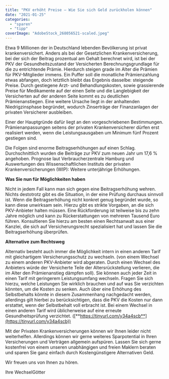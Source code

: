 ```yaml
---
title: "PKV erhöht Preise – Wie Sie sich Geld zurückholen können"
date: "2021-01-25"
categories: 
  - "sparen"
  - "tipp"
coverImage: "AdobeStock_268056521-scaled.jpeg"
---
```



Etwa 9 Millionen der in Deutschland lebenden Bevölkerung ist privat krankenversichert. Anders als bei der Gesetzlichen Krankenversicherung, bei der sich der Beitrag prozentual am Gehalt berechnet wird, ist bei der PKV der Gesundheitszustand der Versicherten Berechnungsgrundlage für die zu entrichtende Prämie. Hierdurch steigen grade im Alter die Prämien für PKV-Mitglieder immens. Ein Puffer soll die monatliche Prämienzahlung etwas abfangen, doch letztlich bleibt das Ergebnis dasselbe: steigende Preise. Durch gestiegene Arzt- und Behandlungskosten, sowie grassierende Preise für Medikamente auf der einen Seite und die Langlebigkeit der Versicherten auf der anderen Seite kommt es zu deutlichen Prämienanstiegen. Eine weitere Ursache liegt in der anhaltenden Niedrigzinsphase begründet, wodurch Zinserträge der Finanzanlagen der privaten Versicherer ausbleiben.

Einer der Hauptgründe dafür liegt an den vorgeschriebenen Bestimmungen. Prämienanpassungen seitens der privaten Krankenversicherer dürfen erst realisiert werden, wenn die Leistungsausgaben um Minimum fünf Prozent gestiegen sind.

Die Folgen sind enorme Beitragserhöhungen auf einen Schlag. Durchschnittlich wurden die Beiträge zur PKV zum neuen Jahr um 17,6 % angehoben. Prognose laut Verbraucherzentrale Hamburg und Auswertungen des Wissenschaftlichen Instituts der privaten Krankenversicherungen (WIP): Weitere unterjährige Erhöhungen.

**Was Sie nun für Möglichkeiten haben**

Nicht in jedem Fall kann man sich gegen eine Beitragserhöhung wehren. Nichts destotrotz gibt es die Situation, in der eine Prüfung durchaus sinnvoll ist. Wenn die Beitragserhöhung nicht konkret genug begründet wurde, so kann diese unwirksam sein. Hierzu gibt es strikte Vorgaben, an die sich PKV-Anbieter halten müssen. Eine Rückforderung ist teilweise bis zu zehn Jahre möglich und kann zu Rückerstattungen von mehreren Tausend Euro führen. Konsultieren Sie hierzu am besten einen Rechtsanwalt aus einer Kanzlei, die sich auf Versicherungsrecht spezialisiert hat und lassen Sie die Beitragserhöhung überprüfen.

**Alternative zum Rechtsweg**

Alternativ besteht auch immer die Möglichkeit intern in einen anderen Tarif mit gleichartigem Versicherungsschutz zu wechseln. (von einem Wechsel zu einem anderen PKV-Anbieter wird abgeraten. Durch einen Wechsel des Anbieters würde der Versicherte Teile der Altersrückstellung verlieren, die im Alter den Prämienanstieg dämpfen soll). Sie können auch jeder Zeit in einen Tarif mit geringerem Leistungsumfang wechseln. Fragen Sie sich hierzu, welche Leistungen Sie wirklich brauchen und auf was Sie verzichten könnten, um die Kosten zu senken. Auch über eine Erhöhung des Selbstbehalts könnte in diesem Zusammenhang nachgedacht werden, allerdings gilt hierbei zu berücksichtigen, dass die PKV die Kosten nur dann erstattet, wenn der Selbstbehalt voll erbracht ist. Bei einem Wechsel in einen anderen Tarif wird üblicherweise auf eine erneute Gesundheitsprüfung verzichtet. ([**https://tinyurl.com/y34a4scb**](https://tinyurl.com/y34a4scb))

Mit der Privaten Krankenversicherungen können wir Ihnen leider nicht weiterhelfen. Allerdings können wir gerne weiteres Sparpotential in Ihren Versicherungen und Verträgen allgemein aufspüren. Lassen Sie sich gerne kostenfrei von einem unseren unabhängigen und freien Maklern beraten und sparen Sie ganz einfach durch Kostengünstigere Alternativen Geld.

Wir freuen uns von Ihnen zu hören.

Ihre WechselGötter

